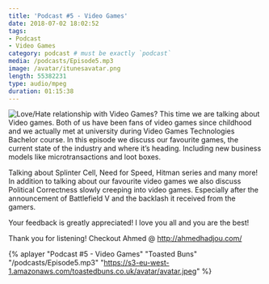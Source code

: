 ```yaml
---
title: 'Podcast #5 - Video Games'
date: 2018-07-02 18:02:52
tags:
- Podcast
- Video Games
category: podcast # must be exactly `podcast`
media: /podcasts/Episode5.mp3
image: /avatar/itunesavatar.png
length: 55382231
type: audio/mpeg
duration: 01:15:38
---
```

![Love/Hate relationship with Video Games?](/images/games.jpg)
This time we are talking about Video games. Both of us have been fans of video games since childhood and we actually met at university during Video Games Technologies Bachelor course.
In this episode we discuss our favourite games, the current state of the industry and where it’s heading. Including new business models like microtransactions and loot boxes.
<!--more-->
Talking about Splinter Cell, Need for Speed, Hitman series and many more! In addition to talking about our favourite video games we also discuss Political Correctness slowly creeping into video games. Especially after the announcement of Battlefield V and the backlash it received from the gamers.

Your feedback is greatly appreciated!
I love you all and you are the best!

Thank you for listening!
Checkout Ahmed @ http://ahmedhadjou.com/

{% aplayer "Podcast #5 - Video Games" "Toasted Buns" "/podcasts/Episode5.mp3" "https://s3-eu-west-1.amazonaws.com/toastedbuns.co.uk/avatar/avatar.jpeg" %}
